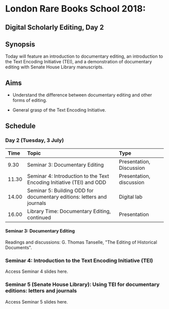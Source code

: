 # London Rare Books School 2018:
## Digital Scholarly Editing, Day 2

## Synopsis

Today will feature an introduction to documentary editing, an introduction to the Text Encoding Initiative (TEI), and a demonstration of documentary editing with Senate House Library manuscripts.

## Aims

* Understand the difference between documentary editing and other forms of editing.

* General grasp of the Text Encoding Initiative.

## Schedule
### Day 2 (Tuesday, 3 July)

Time     | Topic                               | Type                    |
:--------| :---------------------------------- |:------------------------|
9.30 | Seminar 3: Documentary Editing | Presentation, Discussion |
11.30 | Seminar 4: Introduction to the Text Encoding Initiative (TEI) and ODD |  Presentation, discussion    |
14.00 | Seminar 5: Building ODD for documentary editions: letters and journals | Digital lab |
16.00 | Library Time: Documentary Editing, continued | Presentation |

#### Seminar 3: Documentary Editing

 Readings and discussions: G. Thomas Tanselle, "The Editing of Historical Documents".

### Seminar 4: Introduction to the Text Encoding Initiative (TEI)

Access Seminar 4 slides here.

### Seminar 5 (Senate House Library): Using TEI for documentary editions: letters and journals

Access Seminar 5 slides here.
